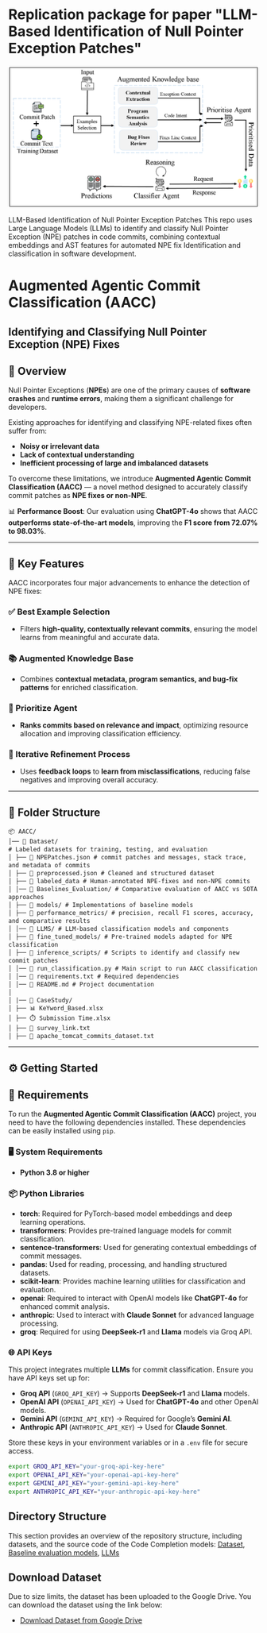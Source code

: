 # Replication package for paper "LLM-Based Identification of Null Pointer Exception Patches"

![AACC Proposed Approach](Overview.png)

LLM-Based Identification of Null Pointer Exception Patches This repo uses Large Language Models (LLMs) to identify and classify Null Pointer Exception (NPE) patches in code commits, combining contextual embeddings and AST features for automated NPE fix Identification and classification in software development.

# Augmented Agentic Commit Classification (AACC)  
## Identifying and Classifying Null Pointer Exception (NPE) Fixes  

## 🚀 Overview  

Null Pointer Exceptions (**NPEs**) are one of the primary causes of **software crashes** and **runtime errors**, making them a significant challenge for developers.  

Existing approaches for identifying and classifying NPE-related fixes often suffer from:  
- **Noisy or irrelevant data**  
- **Lack of contextual understanding**  
- **Inefficient processing of large and imbalanced datasets**  

To overcome these limitations, we introduce **Augmented Agentic Commit Classification (AACC)** — a novel method designed to accurately classify commit patches as **NPE fixes or non-NPE**.  

📊 **Performance Boost**: Our evaluation using **ChatGPT-4o** shows that AACC **outperforms state-of-the-art models**, improving the **F1 score from 72.07% to 98.03%**.

---

## 🔑 Key Features  

AACC incorporates four major advancements to enhance the detection of NPE fixes:  

### ✅ Best Example Selection  
- Filters **high-quality, contextually relevant commits**, ensuring the model learns from meaningful and accurate data.  

### 📚 Augmented Knowledge Base  
- Combines **contextual metadata, program semantics, and bug-fix patterns** for enriched classification.  

### 🎯 Prioritize Agent  
- **Ranks commits based on relevance and impact**, optimizing resource allocation and improving classification efficiency.  

### 🔄 Iterative Refinement Process  
- Uses **feedback loops** to **learn from misclassifications**, reducing false negatives and improving overall accuracy.  

---

## 📁 Folder Structure  
```
📦 AACC/
│── 📂 Dataset/
# Labeled datasets for training, testing, and evaluation
│ ├── 📝 NPEPatches.json # commit patches and messages, stack trace, and metadata of commits
│ ├── 📝 preprocessed.json # Cleaned and structured dataset
│ ├── 📝 labeled_data # Human-annotated NPE-fixes and non-NPE commits
│ │── 📂 Baselines_Evaluation/ # Comparative evaluation of AACC vs SOTA approaches
│ ├── 📜 models/ # Implementations of baseline models
│ ├── 📜 performance_metrics/ # precision, recall F1 scores, accuracy, and comparative results
│ │── 📂 LLMS/ # LLM-based classification models and components
│ ├── 🤖 fine_tuned_models/ # Pre-trained models adapted for NPE classification
│ ├── 📜 inference_scripts/ # Scripts to identify and classify new commit patches
│ │── 📜 run_classification.py # Main script to run AACC classification
│ │── 📜 requirements.txt # Required dependencies
│ │── 📜 README.md # Project documentation
│
│ |── 📂 CaseStudy/
│ ├── 📊 KeYword_Based.xlsx 
│ ├── ⏱️ Submission Time.xlsx
│ ├── 🔗 survey_link.txt 
│ ├── 📑 apache_tomcat_commits_dataset.txt 
```

---
## ⚙️ Getting Started  
## 📌 Requirements  

To run the **Augmented Agentic Commit Classification (AACC)** project, you need to have the following dependencies installed. These dependencies can be easily installed using `pip`.  

### 🖥️ System Requirements  
- **Python 3.8 or higher**  

### 📦 Python Libraries  
- **torch**: Required for PyTorch-based model embeddings and deep learning operations.  
- **transformers**: Provides pre-trained language models for commit classification.  
- **sentence-transformers**: Used for generating contextual embeddings of commit messages.  
- **pandas**: Used for reading, processing, and handling structured datasets.  
- **scikit-learn**: Provides machine learning utilities for classification and evaluation.  
- **openai**: Required to interact with OpenAI models like **ChatGPT-4o** for enhanced commit analysis.  
- **anthropic**: Used to interact with **Claude Sonnet** for advanced language processing.  
- **groq**: Required for using **DeepSeek-r1** and **Llama** models via Groq API.  

### 🌐 API Keys  
This project integrates multiple **LLMs** for commit classification. Ensure you have API keys set up for:  

- **Groq API** (`GROQ_API_KEY`) → Supports **DeepSeek-r1** and **Llama** models.  
- **OpenAI API** (`OPENAI_API_KEY`) → Used for **ChatGPT-4o** and other OpenAI models.  
- **Gemini API** (`GEMINI_API_KEY`) → Required for Google’s **Gemini AI**.  
- **Anthropic API** (`ANTHROPIC_API_KEY`) → Used for **Claude Sonnet**.  

Store these keys in your environment variables or in a `.env` file for secure access.

```bash
export GROQ_API_KEY="your-groq-api-key-here"
export OPENAI_API_KEY="your-openai-api-key-here"
export GEMINI_API_KEY="your-gemini-api-key-here"
export ANTHROPIC_API_KEY="your-anthropic-api-key-here"
```

## Directory Structure

This section provides an overview of the repository structure, including datasets, and the source code of the Code Completion models: [Dataset](https://drive.google.com/file/d/1PQ-7OXFEPbbS-mbG9dO2Fm6dcFSjpCug/view?usp=sharing), [Baseline evaluation models](https://github.com/NPE-Identification/NullPointerException/tree/main/Baselines), [LLMs](https://github.com/NPE-Identification/NullPointerException/tree/main/LLM_based_evaluations)

## Download Dataset

Due to size limits, the dataset has been uploaded to the Google Drive. You can download the dataset using the link below:

- [Download Dataset from Google Drive](https://drive.google.com/file/d/1PQ-7OXFEPbbS-mbG9dO2Fm6dcFSjpCug/view?usp=sharing)
  
